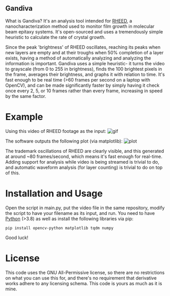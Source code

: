 ## Gandiva

What is Gandiva? It's an analysis tool intended for [RHEED](https://www.sciencedirect.com/topics/materials-science/reflection-high-energy-electron-diffraction#:~:text=In%20subject%20area%3A%20Materials%20Science,roughness%20in%20epitaxial%20thin%20films), a nanocharacterization method used to monitor film growth in molecular beam epitaxy systems. It's open-sourced and uses a tremendously simple heuristic to calculate the rate of crystal growth.

Since the peak 'brightness' of RHEED oscillates, reaching its peaks when new layers are empty and at their troughs when 50% completion of a layer exists, having a method of automatically analyzing and analyzing the information is important. Gandiva uses a simple heuristic- it turns the video to grayscale (from 0 to 255 in brightness), finds the 100 brightest pixels in the frame, averages their brightness, and graphs it with relation to time. It's fast enough to be real time (>60 frames per second on a laptop with OpenCV), and can be made significantly faster by simply having it check once every 2, 5, or 10 frames rather than every frame, increasing in speed by the same factor.

# Example

Using this video of RHEED footage as the input:
![gif](https://github.com/user-attachments/assets/f09e0b12-95b8-45f5-ab7b-db17d02f7f3e)

The software outputs the following plot (via matplotlib):
![plot](https://github.com/user-attachments/assets/0b54f231-cf61-464e-8504-f8adc9b9da7e)

The trademark oscillations of RHEED are clearly visible, and this generated at around ~80 frames/second, which means it's fast enough for real-time. Adding support for analysis while video is being streamed is trivial to do, and automatic waveform analysis (for layer counting) is trivial to do on top of this.

# Installation and Usage
Open the script in main.py, put the video file in the same repository, modify the script to have your filename as its input, and run. You need to have [Python](https://www.python.org/downloads/) (>3.8) as well as install the following libraries via pip:
```
pip install opencv-python matplotlib tqdm numpy
```

Good luck!

# License
This code uses the GNU All-Permissive license, so there are no restrictions on what you can use this for, and there's no requirement that derivative works adhere to any licensing schema. This code is yours as much as it is mine.
